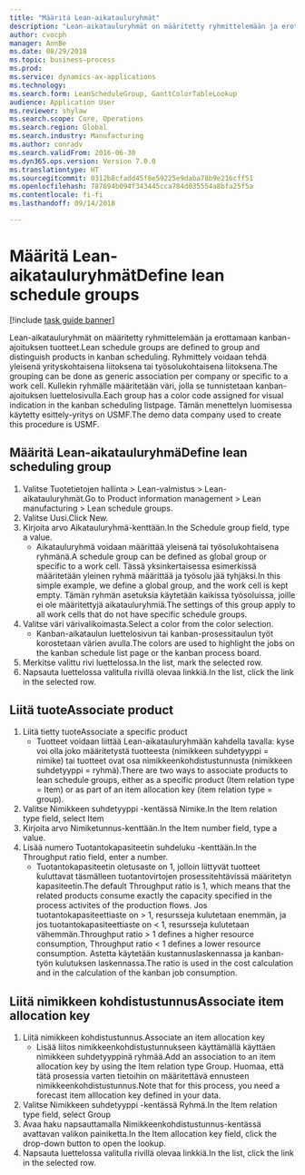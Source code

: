 ```yaml
--- 
title: "Määritä Lean-aikatauluryhmät"
description: "Lean-aikatauluryhmät on määritetty ryhmittelemään ja erottamaan kanban-ajoituksen tuotteet."
author: cvocph
manager: AnnBe
ms.date: 08/29/2018
ms.topic: business-process
ms.prod: 
ms.service: dynamics-ax-applications
ms.technology: 
ms.search.form: LeanScheduleGroup, GanttColorTableLookup
audience: Application User
ms.reviewer: shylaw
ms.search.scope: Core, Operations
ms.search.region: Global
ms.search.industry: Manufacturing
ms.author: conradv
ms.search.validFrom: 2016-06-30
ms.dyn365.ops.version: Version 7.0.0
ms.translationtype: HT
ms.sourcegitcommit: 0312b8cfadd45f8e59225e9daba78b9e216cff51
ms.openlocfilehash: 787694b094f343445cca784d035554a8bfa25f5a
ms.contentlocale: fi-fi
ms.lasthandoff: 09/14/2018

---
```

# <a name="define-lean-schedule-groups"></a><span data-ttu-id="8b4b5-103">Määritä Lean-aikatauluryhmät</span><span class="sxs-lookup"><span data-stu-id="8b4b5-103">Define lean schedule groups</span></span>

[!include [task guide banner](../../includes/task-guide-banner.md)]

<span data-ttu-id="8b4b5-104">Lean-aikatauluryhmät on määritetty ryhmittelemään ja erottamaan kanban-ajoituksen tuotteet.</span><span class="sxs-lookup"><span data-stu-id="8b4b5-104">Lean schedule groups are defined to group and distinguish products in kanban scheduling.</span></span> <span data-ttu-id="8b4b5-105">Ryhmittely voidaan tehdä yleisenä yrityskohtaisena liitoksena tai työsolukohtaisena liitoksena.</span><span class="sxs-lookup"><span data-stu-id="8b4b5-105">The grouping can be done as generic association per company or specific to a work cell.</span></span> <span data-ttu-id="8b4b5-106">Kullekin ryhmälle määritetään väri, jolla se tunnistetaan kanban-ajoituksen luettelosivulla.</span><span class="sxs-lookup"><span data-stu-id="8b4b5-106">Each group has a color code assigned for visual indication in the kanban scheduling listpage.</span></span> <span data-ttu-id="8b4b5-107">Tämän menettelyn luomisessa käytetty esittely-yritys on USMF.</span><span class="sxs-lookup"><span data-stu-id="8b4b5-107">The demo data company used to create this procedure is USMF.</span></span>


## <a name="define-lean-scheduling-group"></a><span data-ttu-id="8b4b5-108">Määritä Lean-aikatauluryhmä</span><span class="sxs-lookup"><span data-stu-id="8b4b5-108">Define lean scheduling group</span></span>
1. <span data-ttu-id="8b4b5-109">Valitse Tuotetietojen hallinta > Lean-valmistus > Lean-aikatauluryhmät.</span><span class="sxs-lookup"><span data-stu-id="8b4b5-109">Go to Product information management > Lean manufacturing > Lean schedule groups.</span></span>
2. <span data-ttu-id="8b4b5-110">Valitse Uusi.</span><span class="sxs-lookup"><span data-stu-id="8b4b5-110">Click New.</span></span>
3. <span data-ttu-id="8b4b5-111">Kirjoita arvo Aikatauluryhmä-kenttään.</span><span class="sxs-lookup"><span data-stu-id="8b4b5-111">In the Schedule group field, type a value.</span></span>
    * <span data-ttu-id="8b4b5-112">Aikatauluryhmä voidaan määrittää yleisenä tai työsolukohtaisena ryhmänä.</span><span class="sxs-lookup"><span data-stu-id="8b4b5-112">A schedule group can be defined as global group or specific to a work cell.</span></span> <span data-ttu-id="8b4b5-113">Tässä yksinkertaisessa esimerkissä määritetään yleinen ryhmä määrittää ja työsolu jää tyhjäksi.</span><span class="sxs-lookup"><span data-stu-id="8b4b5-113">In this simple example, we define a global group, and the work cell is kept empty.</span></span> <span data-ttu-id="8b4b5-114">Tämän ryhmän asetuksia käytetään kaikissa työsoluissa, joille ei ole määritettyjä aikatauluryhmiä.</span><span class="sxs-lookup"><span data-stu-id="8b4b5-114">The settings of this group apply to all work cells that do not have specific schedule groups.</span></span>  
4. <span data-ttu-id="8b4b5-115">Valitse väri värivalikoimasta.</span><span class="sxs-lookup"><span data-stu-id="8b4b5-115">Select a color from the color selection.</span></span>
    * <span data-ttu-id="8b4b5-116">Kanban-aikataulun luettelosivun tai kanban-prosessitaulun työt korostetaan värien avulla.</span><span class="sxs-lookup"><span data-stu-id="8b4b5-116">The colors are used to highlight the jobs on the kanban schedule list page or the kanban process board.</span></span>  
5. <span data-ttu-id="8b4b5-117">Merkitse valittu rivi luettelossa.</span><span class="sxs-lookup"><span data-stu-id="8b4b5-117">In the list, mark the selected row.</span></span>
6. <span data-ttu-id="8b4b5-118">Napsauta luettelossa valitulla rivillä olevaa linkkiä.</span><span class="sxs-lookup"><span data-stu-id="8b4b5-118">In the list, click the link in the selected row.</span></span>

## <a name="associate-product"></a><span data-ttu-id="8b4b5-119">Liitä tuote</span><span class="sxs-lookup"><span data-stu-id="8b4b5-119">Associate product</span></span>
1. <span data-ttu-id="8b4b5-120">Liitä tietty tuote</span><span class="sxs-lookup"><span data-stu-id="8b4b5-120">Associate a specific product</span></span>
    * <span data-ttu-id="8b4b5-121">Tuotteet voidaan liittää Lean-aikatauluryhmään kahdella tavalla: kyse voi olla joko määritetystä tuotteesta (nimikkeen suhdetyyppi = nimike) tai tuotteet ovat osa nimikkeenkohdistustunnusta (nimikkeen suhdetyyppi = ryhmä).</span><span class="sxs-lookup"><span data-stu-id="8b4b5-121">There are two ways to associate products to lean schedule groups, either as a specific product (Item relation type = Item) or as part of an item allocation key (item relation type = group).</span></span>    
2. <span data-ttu-id="8b4b5-122">Valitse Nimikkeen suhdetyyppi -kentässä Nimike.</span><span class="sxs-lookup"><span data-stu-id="8b4b5-122">In the Item relation type field, select Item</span></span>
3. <span data-ttu-id="8b4b5-123">Kirjoita arvo Nimiketunnus-kenttään.</span><span class="sxs-lookup"><span data-stu-id="8b4b5-123">In the Item number field, type a value.</span></span>
4. <span data-ttu-id="8b4b5-124">Lisää numero Tuotantokapasiteetin suhdeluku -kenttään.</span><span class="sxs-lookup"><span data-stu-id="8b4b5-124">In the Throughput ratio field, enter a number.</span></span>
    * <span data-ttu-id="8b4b5-125">Tuotantokapasiteetin oletusaste on 1, jolloin liittyvät tuotteet kuluttavat täsmälleen tuotantovirtojen prosessitehtävissä määritetyn kapasiteetin.</span><span class="sxs-lookup"><span data-stu-id="8b4b5-125">The default Throughput ratio is 1, which means that the related products consume exactly the capacity specified in the process activites of the production flows.</span></span> <span data-ttu-id="8b4b5-126">Jos tuotantokapasiteettiaste on > 1, resursseja kulutetaan enemmän, ja jos tuotantokapasiteettiaste on < 1, resursseja kulutetaan vähemmän.</span><span class="sxs-lookup"><span data-stu-id="8b4b5-126">Throughput ratio > 1 defines a higher resource consumption, Throughput ratio < 1 defines a lower resource consumption.</span></span> <span data-ttu-id="8b4b5-127">Astetta käytetään kustannuslaskennassa ja kanban-työn kulutuksen laskennassa.</span><span class="sxs-lookup"><span data-stu-id="8b4b5-127">The ratio is used in the cost calculation and in the calculation of the kanban job consumption.</span></span>  

## <a name="associate-item-allocation-key"></a><span data-ttu-id="8b4b5-128">Liitä nimikkeen kohdistustunnus</span><span class="sxs-lookup"><span data-stu-id="8b4b5-128">Associate item allocation key</span></span>
1. <span data-ttu-id="8b4b5-129">Liitä nimikkeen kohdistustunnus.</span><span class="sxs-lookup"><span data-stu-id="8b4b5-129">Associate an item allocation key</span></span>
    * <span data-ttu-id="8b4b5-130">Lisää liitos nimikkeenkohdistustunnukseen käyttämällä käyttäen nimikkeen suhdetyyppinä ryhmää.</span><span class="sxs-lookup"><span data-stu-id="8b4b5-130">Add an association to an item allocation key by using the Item relation type Group.</span></span>   <span data-ttu-id="8b4b5-131">Huomaa, että tätä prosessia varten tietoihin on määritettävä ennusteen nimikkeenkohdistustunnus.</span><span class="sxs-lookup"><span data-stu-id="8b4b5-131">Note that for this process, you need a forecast item alllocation key defined in your data.</span></span>  
2. <span data-ttu-id="8b4b5-132">Valitse Nimikkeen suhdetyyppi -kentässä Ryhmä.</span><span class="sxs-lookup"><span data-stu-id="8b4b5-132">In the Item relation type field, select Group</span></span>
3. <span data-ttu-id="8b4b5-133">Avaa haku napsauttamalla Nimikkeenkohdistustunnus-kentässä avattavan valikon painiketta.</span><span class="sxs-lookup"><span data-stu-id="8b4b5-133">In the Item allocation key field, click the drop-down button to open the lookup.</span></span>
4. <span data-ttu-id="8b4b5-134">Napsauta luettelossa valitulla rivillä olevaa linkkiä.</span><span class="sxs-lookup"><span data-stu-id="8b4b5-134">In the list, click the link in the selected row.</span></span>


